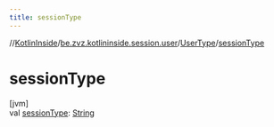 ```yaml
---
title: sessionType
---
```

//[KotlinInside](../../../index.html)/[be.zvz.kotlininside.session.user](../index.html)/[UserType](index.html)/[sessionType](session-type.html)



# sessionType



[jvm]\
val [sessionType](session-type.html): [String](https://kotlinlang.org/api/latest/jvm/stdlib/kotlin/-string/index.html)




